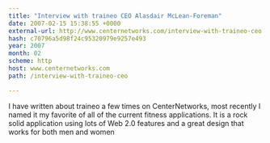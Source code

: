 ```yaml
---
title: "Interview with traineo CEO Alasdair McLean-Foreman"
date: 2007-02-15 15:38:55 +0000
external-url: http://www.centernetworks.com/interview-with-traineo-ceo
hash: c70796a5d98f24c95320979e9257e493
year: 2007
month: 02
scheme: http
host: www.centernetworks.com
path: /interview-with-traineo-ceo

---
```


I have written about traineo a few times on CenterNetworks, most recently I named it my favorite of all of the current fitness applications. It is a rock solid application using lots of Web 2.0 features and a great design that works for both men and women
